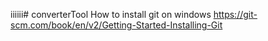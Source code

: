 iiiiii# converterTool
How to install git on windows
https://git-scm.com/book/en/v2/Getting-Started-Installing-Git

